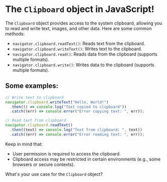 # The `Clipboard` object in JavaScript!

The `Clipboard` object provides access to the system clipboard, allowing you to read and write text, images, and other data. Here are some common methods:

- `navigator.clipboard.readText()`: Reads text from the clipboard.
- `navigator.clipboard.writeText()`: Writes text to the clipboard.
- `navigator.clipboard.read()`: Reads data from the clipboard (supports multiple formats).
- `navigator.clipboard.write()`: Writes data to the clipboard (supports multiple formats).

## Some examples:
```js
// Write text to clipboard
navigator.clipboard.writeText("Hello, World!")
  .then(() => console.log("Text copied to clipboard"))
  .catch((err) => console.error("Error copying text: ", err));

// Read text from clipboard
navigator.clipboard.readText()
  .then((text) => console.log("Text from clipboard: ", text))
  .catch((err) => console.error("Error reading text: ", err));
```
Keep in mind that:

- User permission is required to access the clipboard.
- Clipboard access may be restricted in certain environments (e.g., some browsers or secure contexts).

What's your use case for the `Clipboard` object?